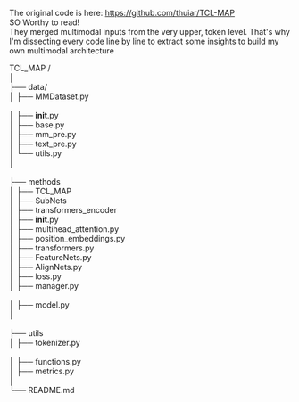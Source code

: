 The original code is here: https://github.com/thuiar/TCL-MAP <br>
SO Worthy to read! <br>
They merged multimodal inputs from the very upper, token level. That's why I'm dissecting every code line by line to extract some insights to build my own multimodal architecture <be>


TCL_MAP / <br>
│ <br>
├── data/ <br>
│   ├── MMDataset.py <br>  
│   ├── __init__.py <br>
│   ├── base.py <br>
│   ├── mm_pre.py <br>
│   ├── text_pre.py <br>
│   └── utils.py   <br>
│ <br>  
├── methods <br> 
│   ├── TCL_MAP <br> 
│       ├── SubNets <br>
│           ├── transformers_encoder  <br> 
│               ├── __init__.py <br> 
│               ├── multihead_attention.py <br>
│               ├── position_embeddings.py <br> 
│               ├── transformers.py <br>
│           ├── FeatureNets.py <br>
│       ├── AlignNets.py  <br>
│       ├── loss.py <br> 
│       ├── manager.py <br>  
│       ├── model.py  <br>
│ <br>  
├── utils <br>
│   ├── tokenizer.py <br>  
│   ├── functions.py <br>
│   ├── metrics.py <br> 
│ <br>
└── README.md <br>
